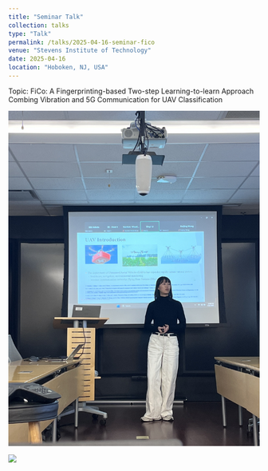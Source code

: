 ```yaml
---
title: "Seminar Talk"
collection: talks
type: "Talk"
permalink: /talks/2025-04-16-seminar-fico
venue: "Stevens Institute of Technology"
date: 2025-04-16
location: "Hoboken, NJ, USA"
---
```


Topic: FiCo: A Fingerprinting-based Two-step Learning-to-learn Approach Combing Vibration and 5G Communication for UAV Classification

![](/images/2025-04-16-talk-seminar-1.jpg)

![](/images/2025-04-16-talk-seminar-2.jpg)
